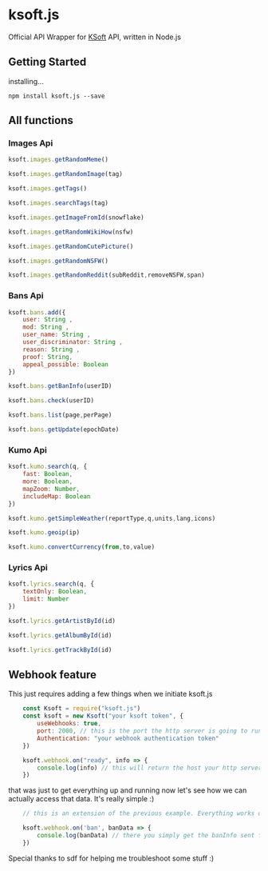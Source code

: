 # ksoft.js
Official API Wrapper for [KSoft](https://docs.ksoft.si/api/) API, written in Node.js

## Getting Started

installing...
```
npm install ksoft.js --save
```

## All functions

### Images Api
```javascript
ksoft.images.getRandomMeme()
```

```javascript
ksoft.images.getRandomImage(tag)
```

```javascript
ksoft.images.getTags()
```

```javascript
ksoft.images.searchTags(tag)
```

```javascript
ksoft.images.getImageFromId(snowflake)
```

```javascript
ksoft.images.getRandomWikiHow(nsfw)
```

```javascript
ksoft.images.getRandomCutePicture()
```

```javascript
ksoft.images.getRandomNSFW()
```

```javascript
ksoft.images.getRandomReddit(subReddit,removeNSFW,span)
```

### Bans Api

```javascript
ksoft.bans.add({
    user: String ,
    mod: String ,
    user_name: String ,
    user_discriminator: String ,
    reason: String ,
    proof: String,
    appeal_possible: Boolean
})
```

```javascript
ksoft.bans.getBanInfo(userID)
```

```javascript
ksoft.bans.check(userID)
```

```javascript
ksoft.bans.list(page,perPage)
```

```javascript
ksoft.bans.getUpdate(epochDate)
```

### Kumo Api

```javascript
ksoft.kumo.search(q, {
    fast: Boolean,
    more: Boolean,
    mapZoom: Number,
    includeMap: Boolean
})
```

```javascript
ksoft.kumo.getSimpleWeather(reportType,q,units,lang,icons)
```

```javascript
ksoft.kumo.geoip(ip)
```

```javascript
ksoft.kumo.convertCurrency(from,to,value)
```

### Lyrics Api

```javascript
ksoft.lyrics.search(q, {
    textOnly: Boolean,
    limit: Number
})
```

```javascript
ksoft.lyrics.getArtistById(id)
```

```javascript
ksoft.lyrics.getAlbumById(id)
```

```javascript
ksoft.lyrics.getTrackById(id)
```

## Webhook feature

This just requires adding a few things when we initiate ksoft.js

```javascript
    const Ksoft = require("ksoft.js")
    const ksoft = new Ksoft("your ksoft token", {
        useWebhooks: true,
        port: 2000, // this is the port the http server is going to run on. This can be whatever port you want I am just using 2000 as an example
        Authentication: "your webhook authentication token"
    })

    ksoft.webhook.on("ready", info => {
        console.log(info) // this will return the host your http server is running on. This is what you will give to ksoft to send the info to. { "host": "yourpublicip:theportyouspecified"}
    })
```

that was just to get everything up and running now let's see how we can actually access that data. It's really simple :)

```javascript
    // this is an extension of the previous example. Everything works on events so you can simply do this

    ksoft.webhook.on('ban', banData => {
        console.log(banData) // there you simply get the banInfo sent from ksoft. All the event names are the same as on the ksoft documentation so if you want more info just go to https://docs.ksoft.si/api/webhooks
    })
```


Special thanks to sdf for helping me troubleshoot some stuff :)
